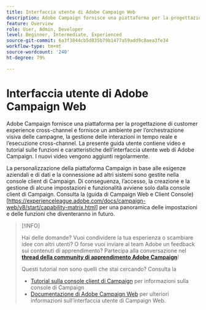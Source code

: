 ```yaml
---
title: Interfaccia utente di Adobe Campaign Web
description: Adobe Campaign fornisce una piattaforma per la progettazione di customer experience cross-channel e fornisce un ambiente per l’orchestrazione visiva delle campagne, la gestione delle interazioni in tempo reale e l’esecuzione cross-channel. Questa guida utente contiene video e tutorial sulle funzioni e caratteristiche dell’interfaccia utente di Adobe Campaign Web.
feature: Overview
role: User, Admin, Developer
level: Beginner, Intermediate, Experienced
source-git-commit: 6a3f3844cb5d835b79b1477a59add9c8aea3fe34
workflow-type: tm+mt
source-wordcount: '240'
ht-degree: 79%

---
```


# Interfaccia utente di Adobe Campaign Web

Adobe Campaign fornisce una piattaforma per la progettazione di customer experience cross-channel e fornisce un ambiente per l’orchestrazione visiva delle campagne, la gestione delle interazioni in tempo reale e l’esecuzione cross-channel. La presente guida utente contiene video e tutorial sulle funzioni e caratteristiche dell’interfaccia utente web di Adobe Campaign. I nuovi video vengono aggiunti regolarmente.

La personalizzazione della piattaforma Campaign in base alle esigenze aziendali e di dati e la connessione ad altri sistemi sono gestite nella console client di Campaign. Di conseguenza, l’accesso, la creazione e la gestione di alcune impostazioni e funzionalità avviene solo dalla console client di Campaign. Consulta la (guida di Campaign Web e Client Console)[https://experienceleague.adobe.com/docs/campaign-web/v8/start/capability-matrix.html] per una panoramica delle impostazioni e delle funzioni che diventeranno in futuro.

>[!INFO]
> 
> Hai delle domande? Vuoi condividere la tua esperienza o scambiare idee con altri utenti? O forse vuoi inviare al team Adobe un feedback sui contenuti di apprendimento? Partecipa alla conversazione nel **[thread della community di apprendimento Adobe Campaign](https://experienceleaguecommunities.adobe.com:443/t5/adobe-campaign-classic/join-the-discussion-on-adobe-campaign-learning/td-p/419096)**!
>
>
> Questi tutorial non sono quelli che stai cercando?
> Consulta la
> * [Tutorial sulla console client di Campaign](https://experienceleague.adobe.com/docs/campaign-learn/tutorials/overview.html?lang=it) per informazioni sulla console di Campaign
> * [Documentazione di Adobe Campaign Web](https://experienceleague.adobe.com/docs/campaign-web/v8/campaign-web-home.html) per ulteriori informazioni sull’interfaccia utente di Campaign Web.

<div id="recs-overview-body-1"></div>
<div id="recs-overview-body-2"></div>
<div id="recs-overview-body-3"></div>
<div id="recs-overview-body-4"></div>
<div id="recs-overview-body-5"></div>
<div id="recs-overview-body-6"></div>

<div id="staff-picks-section">
</div>
